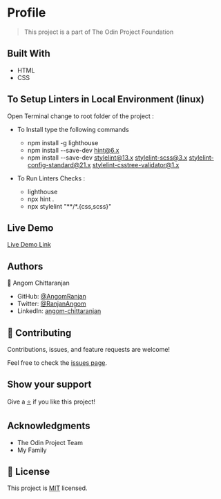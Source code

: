 # Profile

> This project is a part of The Odin Project Foundation

## Built With

- HTML
- CSS

## To Setup Linters in Local Environment (linux)

Open Terminal change to root folder of the project :

- To Install type the following commands
  - npm install -g lighthouse
  - npm install --save-dev hint@6.x
  - npm install --save-dev stylelint@13.x stylelint-scss@3.x stylelint-config-standard@21.x stylelint-csstree-validator@1.x

- To Run Linters Checks :
  - lighthouse <url>
  - npx hint .
  - npx stylelint "**/*.{css,scss}"

## Live Demo

[Live Demo Link](https://angomranjan.github.io/RepoName/)

## Authors

👤 Angom Chittaranjan

- GitHub: [@AngomRanjan](https://github.com/AngomRanjan)
- Twitter: [@RanjanAngom](https://twitter.com/RanjanAngom)
- LinkedIn: [angom-chittaranjan](https://linkedin.com/in/angom-chittaranjan)

## 🤝 Contributing

Contributions, issues, and feature requests are welcome!

Feel free to check the [issues page](../../issues/).

## Show your support

Give a [⭐️](../../stargazers) if you like this project!

## Acknowledgments

- The Odin Project Team
- My Family

## 📝 License

This project is [MIT](LICENSE) licensed.
